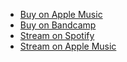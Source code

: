 - [Buy on Apple Music](https://music.apple.com/us/artist/changelog-beats/1712312173)
- [Buy on Bandcamp](https://breakmastercylinder.bandcamp.com/album/changelog-beats-volumes-2-dance-party)
- [Stream on Spotify](https://open.spotify.com/album/1pTOAGNr05QRkjaYoxtUY8)
- [Stream on Apple Music](https://music.apple.com/us/album/dance-party/1729386895)
